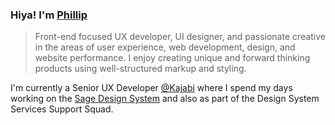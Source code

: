 ### Hiya! I'm [Phillip](https://pixelflips.com)

> Front-end focused UX developer, UI designer, and passionate creative in the areas of user experience, web development, design, and website performance. I enjoy creating unique and forward thinking products using well-structured markup and styling.

I'm currently a Senior UX Developer [@Kajabi](https://kajabi.com/) where I spend my days working on the [Sage Design System](https://sage-design-system.kajabi.com/) and also as part of the Design System Services Support Squad.
